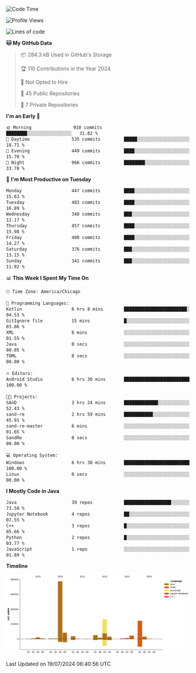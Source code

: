 <!--START_SECTION:waka-->
![Code Time](http://img.shields.io/badge/Code%20Time-486%20hrs%205%20mins-blue)

![Profile Views](http://img.shields.io/badge/Profile%20Views-49-blue)

![Lines of code](https://img.shields.io/badge/From%20Hello%20World%20I%27ve%20Written-1.6%20million%20lines%20of%20code-blue)

**🐱 My GitHub Data** 

> 📦 284.3 kB Used in GitHub's Storage 
 > 
> 🏆 110 Contributions in the Year 2024
 > 
> 🚫 Not Opted to Hire
 > 
> 📜 45 Public Repositories 
 > 
> 🔑 7 Private Repositories 
 > 
**I'm an Early 🐤** 

```text
🌞 Morning                910 commits         ████████░░░░░░░░░░░░░░░░░   31.82 % 
🌆 Daytime                535 commits         █████░░░░░░░░░░░░░░░░░░░░   18.71 % 
🌃 Evening                449 commits         ████░░░░░░░░░░░░░░░░░░░░░   15.70 % 
🌙 Night                  966 commits         ████████░░░░░░░░░░░░░░░░░   33.78 % 
```
📅 **I'm Most Productive on Tuesday** 

```text
Monday                   447 commits         ████░░░░░░░░░░░░░░░░░░░░░   15.63 % 
Tuesday                  483 commits         ████░░░░░░░░░░░░░░░░░░░░░   16.89 % 
Wednesday                348 commits         ███░░░░░░░░░░░░░░░░░░░░░░   12.17 % 
Thursday                 457 commits         ████░░░░░░░░░░░░░░░░░░░░░   15.98 % 
Friday                   408 commits         ████░░░░░░░░░░░░░░░░░░░░░   14.27 % 
Saturday                 376 commits         ███░░░░░░░░░░░░░░░░░░░░░░   13.15 % 
Sunday                   341 commits         ███░░░░░░░░░░░░░░░░░░░░░░   11.92 % 
```


📊 **This Week I Spent My Time On** 

```text
🕑︎ Time Zone: America/Chicago

💬 Programming Languages: 
Kotlin                   6 hrs 8 mins        ████████████████████████░   94.53 % 
GitIgnore file           15 mins             █░░░░░░░░░░░░░░░░░░░░░░░░   03.86 % 
XML                      6 mins              ░░░░░░░░░░░░░░░░░░░░░░░░░   01.55 % 
Java                     0 secs              ░░░░░░░░░░░░░░░░░░░░░░░░░   00.05 % 
TOML                     0 secs              ░░░░░░░░░░░░░░░░░░░░░░░░░   00.00 % 

🔥 Editors: 
Android Studio           6 hrs 30 mins       █████████████████████████   100.00 % 

🐱‍💻 Projects: 
SAnD                     3 hrs 24 mins       █████████████░░░░░░░░░░░░   52.43 % 
sand-re                  2 hrs 59 mins       ███████████░░░░░░░░░░░░░░   45.91 % 
sand-re-master           6 mins              ░░░░░░░░░░░░░░░░░░░░░░░░░   01.65 % 
SandRe                   0 secs              ░░░░░░░░░░░░░░░░░░░░░░░░░   00.00 % 

💻 Operating System: 
Windows                  6 hrs 30 mins       █████████████████████████   100.00 % 
Linux                    0 secs              ░░░░░░░░░░░░░░░░░░░░░░░░░   00.00 % 
```

**I Mostly Code in Java** 

```text
Java                     39 repos            ██████████████████░░░░░░░   73.58 % 
Jupyter Notebook         4 repos             ██░░░░░░░░░░░░░░░░░░░░░░░   07.55 % 
C++                      3 repos             █░░░░░░░░░░░░░░░░░░░░░░░░   05.66 % 
Python                   2 repos             █░░░░░░░░░░░░░░░░░░░░░░░░   03.77 % 
JavaScript               1 repo              ░░░░░░░░░░░░░░░░░░░░░░░░░   01.89 % 
```



**Timeline**

![Lines of Code chart](https://raw.githubusercontent.com/phanijsp/phanijsp/main/assets/bar_graph.png)


 Last Updated on 19/07/2024 06:40:56 UTC
<!--END_SECTION:waka-->
